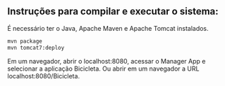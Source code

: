 ## Instruções para compilar e executar o sistema:

É necessário ter o Java, Apache Maven e Apache Tomcat instalados.

``` Bash
mvn package
mvn tomcat7:deploy
```

Em um navegador, abrir o localhost:8080, acessar o Manager App e selecionar a aplicação Bicicleta. Ou abrir em um navegador a URL localhost:8080/Bicicleta.